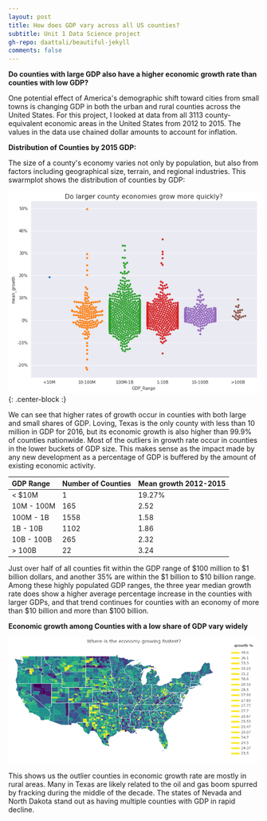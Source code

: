 ```yaml
---
layout: post
title: How does GDP vary across all US counties?
subtitle: Unit 1 Data Science project
gh-repo: daattali/beautiful-jekyll 
comments: false
---
```


**Do counties with large GDP also have a higher economic growth rate than counties with low GDP?**

One potential effect of America's demographic shift toward cities from small towns is changing GDP in both the urban and rural counties across the United States.  For this project, I looked at data from all 3113 county-equivalent economic areas in the United States from 2012 to 2015.  The values in the data use chained dollar amounts to account for inflation.

**Distribution of Counties by 2015 GDP:**

The size of a county's economy varies not only by population, but also from factors including geographical size, terrain, and regional industries.  This swarmplot shows the distribution of counties by GDP:

![GDP](https://github.com/johnwesleyharding/johnwesleyharding.github.io/raw/master/img/growthswarm.png){: .center-block :}

We can see that higher rates of growth occur in counties with both large and small shares of GDP.  Loving, Texas is the only county with less than 10 million in GDP for 2016, but its economic growth is also higher than 99.9% of counties nationwide.  Most of the outliers in growth rate occur in counties in the lower buckets of GDP size.  This makes sense as the impact made by any new development as a percentage of GDP is buffered by the amount of existing economic activity.

| GDP Range | Number of Counties | Mean growth 2012-2015 |
| :------ |:--- | :--- |
| < $10M | 1 | 19.27% |
| 10M - 100M  | 165 | 2.52 |
| 100M - 1B | 1558 | 1.58 |
| 1B - 10B | 1102 | 1.86 |
| 10B - 100B | 265 | 2.32 | 
| > 100B | 22 | 3.24 |

Just over half of all counties fit within the GDP range of $100 million to $1 billion dollars, and another 35% are within the $1 billion to $10 billion range.  Among these highly populated GDP ranges, the three year median growth rate does show a higher average percentage increase in the counties with larger GDPs, and that trend continues for counties with an economy of more than $10 billion and more than $100 billion.

**Economic growth among Counties with a low share of GDP vary widely**

![Choropleth](https://github.com/johnwesleyharding/johnwesleyharding.github.io/raw/master/img/growthmap.png)

This shows us the outlier counties in economic growth rate are mostly in rural areas.  Many in Texas are likely related to the oil and gas boom spurred by fracking during the middle of the decade.  The states of Nevada and North Dakota stand out as having multiple counties with GDP in rapid decline.
